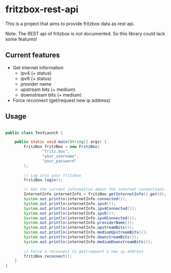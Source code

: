# fritzbox-rest-api

This is a project that aims to provide fritzbox data as rest api.

Note: The REST api of fritzbox is not documented. So this library could lack some features!

## Current features

* Get internet information
  * ipv4 (+ status)
  * ipv6 (+ status)
  * provider name
  * upstream bits (+ medium)
  * downstream bits (+ medium)
* Force reconnect (get/request new ip address)

## Usage

````java

public class TestLaunch {

    public static void main(String[] args) {
        FritzBox fritzBox = new FritzBox(
                "fritz.box",
                "your_username",
                "your_password"
        );
        
        // Log into your fritzbox
        fritzBox.login();

        // Get the current information about the internet connections.
        InternetInfo internetInfo = fritzBox.getInternetInfo().get(0);
        System.out.println(internetInfo.connected());
        System.out.println(internetInfo.ipv4());
        System.out.println(internetInfo.ipv4Connected());
        System.out.println(internetInfo.ipv6());
        System.out.println(internetInfo.ipv6Connected());
        System.out.println(internetInfo.providerName());
        System.out.println(internetInfo.upstreamBits());
        System.out.println(internetInfo.mediumUpstreamBits());
        System.out.println(internetInfo.downstreamBits());
        System.out.println(internetInfo.mediumDownstreamBits());
        
        // Force a reconnect to get/request a new ip address
        fritzBox.reconnect();
    }
}

````